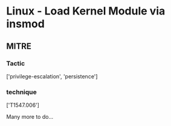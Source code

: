 # Linux - Load Kernel Module via insmod

## MITRE

### Tactic
['privilege-escalation', 'persistence']

### technique
['T1547.006']

Many more to do...
